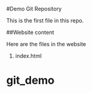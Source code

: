 #Demo Git Repository

This is the first file in this repo.

##Website content

Here are the files in the website

1. index.html
# git_demo
